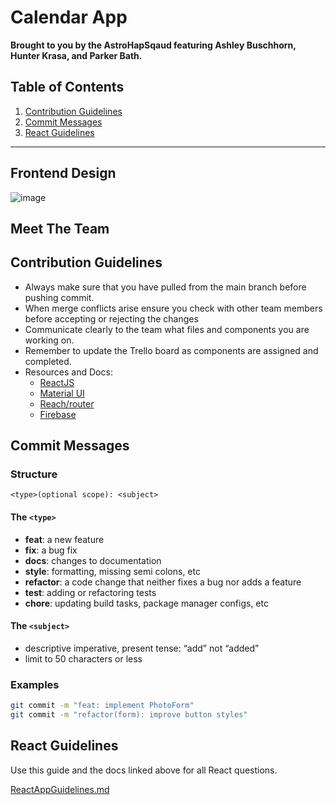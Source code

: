# Calendar App

**Brought to you by the AstroHapSqaud featuring Ashley Buschhorn, Hunter Krasa, and Parker Bath.**

## Table of Contents

1. [Contribution Guidelines](#contribution-guidelines)
2. [Commit Messages](#commit-messages)
3. [React Guidelines](#react-guidelines)

---

## Frontend Design
![image](https://user-images.githubusercontent.com/45578338/208450574-af42929b-b47e-449a-8fef-fc6d0e88b84d.png)


## Meet The Team


## Contribution Guidelines

- Always make sure that you have pulled from the main branch before pushing commit.
- When merge conflicts arise ensure you check with other team members before accepting or rejecting the changes
- Communicate clearly to the team what files and components you are working on.
- Remember to update the Trello board as components are assigned and completed.
- Resources and Docs:
  - [ReactJS](https://reactjs.org/docs/getting-started.html)
  - [Material UI](https://material-ui.com/)
  - [Reach/router](https://reach.tech/router/)
  - [Firebase](https://firebase.google.com/docs)

## Commit Messages

### Structure

`<type>(optional scope): <subject>`

#### The `<type>`

- **feat**: a new feature
- **fix**: a bug fix
- **docs**: changes to documentation
- **style**: formatting, missing semi colons, etc
- **refactor**: a code change that neither fixes a bug nor adds a feature
- **test**: adding or refactoring tests
- **chore**: updating build tasks, package manager configs, etc

#### The `<subject>`

- descriptive imperative, present tense: “add” not “added”
- limit to 50 characters or less

### Examples

```bash
git commit -m "feat: implement PhotoForm"
git commit -m "refactor(form): improve button styles"
```

## React Guidelines

Use this guide and the docs linked above for all React questions.

[ReactAppGuidelines.md](ReactGuidelines.md)
